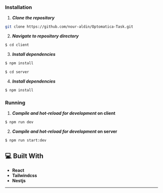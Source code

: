  ### Installation

1. **_Clone the repository_**

```sh
git clone https://github.com/nour-aldin/Optomatica-Task.git
```

2. **_Navigate to repository directory_**

```sh
$ cd client
```

3. **_Install dependencies_**

```sh
$ npm install
```

```sh
$ cd server
```

4. **_Install dependencies_**

```sh
$ npm install
```

### Running

1. **_Compile and hot-reload for development_ on client**

```sh
$ npm run dev
```

2. **_Compile and hot-reload for development_ on server**

```sh
$ npm run start:dev
```

## 💻 Built With

- **React**
- **Tailwindcss**
- **Nestjs**

---
